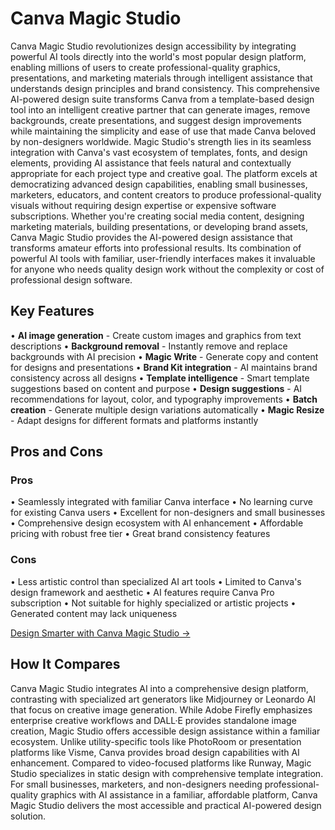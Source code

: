# Canva Magic Studio

Canva Magic Studio revolutionizes design accessibility by integrating powerful AI tools directly into the world's most popular design platform, enabling millions of users to create professional-quality graphics, presentations, and marketing materials through intelligent assistance that understands design principles and brand consistency. This comprehensive AI-powered design suite transforms Canva from a template-based design tool into an intelligent creative partner that can generate images, remove backgrounds, create presentations, and suggest design improvements while maintaining the simplicity and ease of use that made Canva beloved by non-designers worldwide. Magic Studio's strength lies in its seamless integration with Canva's vast ecosystem of templates, fonts, and design elements, providing AI assistance that feels natural and contextually appropriate for each project type and creative goal. The platform excels at democratizing advanced design capabilities, enabling small businesses, marketers, educators, and content creators to produce professional-quality visuals without requiring design expertise or expensive software subscriptions. Whether you're creating social media content, designing marketing materials, building presentations, or developing brand assets, Canva Magic Studio provides the AI-powered design assistance that transforms amateur efforts into professional results. Its combination of powerful AI tools with familiar, user-friendly interfaces makes it invaluable for anyone who needs quality design work without the complexity or cost of professional design software.

## Key Features

• **AI image generation** - Create custom images and graphics from text descriptions
• **Background removal** - Instantly remove and replace backgrounds with AI precision
• **Magic Write** - Generate copy and content for designs and presentations
• **Brand Kit integration** - AI maintains brand consistency across all designs
• **Template intelligence** - Smart template suggestions based on content and purpose
• **Design suggestions** - AI recommendations for layout, color, and typography improvements
• **Batch creation** - Generate multiple design variations automatically
• **Magic Resize** - Adapt designs for different formats and platforms instantly

## Pros and Cons

### Pros
• Seamlessly integrated with familiar Canva interface
• No learning curve for existing Canva users
• Excellent for non-designers and small businesses
• Comprehensive design ecosystem with AI enhancement
• Affordable pricing with robust free tier
• Great brand consistency features

### Cons
• Less artistic control than specialized AI art tools
• Limited to Canva's design framework and aesthetic
• AI features require Canva Pro subscription
• Not suitable for highly specialized or artistic projects
• Generated content may lack uniqueness

[Design Smarter with Canva Magic Studio →](https://www.canva.com/magic-studio)

## How It Compares

Canva Magic Studio integrates AI into a comprehensive design platform, contrasting with specialized art generators like Midjourney or Leonardo AI that focus on creative image generation. While Adobe Firefly emphasizes enterprise creative workflows and DALL·E provides standalone image creation, Magic Studio offers accessible design assistance within a familiar ecosystem. Unlike utility-specific tools like PhotoRoom or presentation platforms like Visme, Canva provides broad design capabilities with AI enhancement. Compared to video-focused platforms like Runway, Magic Studio specializes in static design with comprehensive template integration. For small businesses, marketers, and non-designers needing professional-quality graphics with AI assistance in a familiar, affordable platform, Canva Magic Studio delivers the most accessible and practical AI-powered design solution.